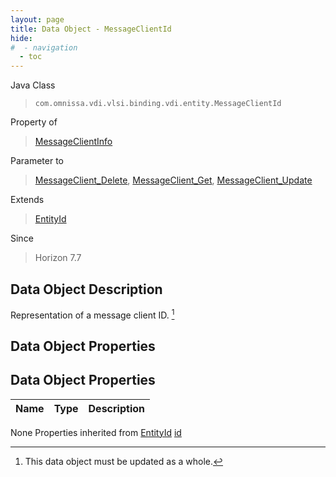 ```yaml
---
layout: page
title: Data Object - MessageClientId
hide:
#  - navigation
  - toc
---
```








Java Class
> `com.omnissa.vdi.vlsi.binding.vdi.entity.MessageClientId`

Property of
> [MessageClientInfo](vdi.utils.MessageClient.MessageClientInfo.md#field_detail)

Parameter to
> [MessageClient_Delete](vdi.utils.MessageClient.md#delete), [MessageClient_Get](vdi.utils.MessageClient.md#get), [MessageClient_Update](vdi.utils.MessageClient.md#update)

Extends
> [EntityId](vdi.EntityId.md)

Since
> Horizon 7.7


## Data Object Description

Representation of a message client ID.
 [^167]



## Data Object Properties

## Data Object Properties

 Name | Type | Description
:---|:---:|:---
None
Properties inherited from [EntityId](vdi.EntityId.md)
[id](vdi.EntityId.md#id)


 


[^167]: This data object must be updated as a whole.